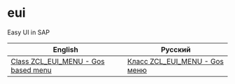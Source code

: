 # eui
Easy UI in SAP

| English| Русский |
|-------------|-------------|
|[Class ZCL_EUI_MENU - Gos based menu](ZCL_EUI_MENU-en)| [Класс ZCL_EUI_MENU - Gos меню](ZCL_EUI_MENU-ru) |
